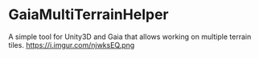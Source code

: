 # GaiaMultiTerrainHelper
A simple tool for Unity3D and Gaia that allows working on multiple terrain tiles.
https://i.imgur.com/njwksEQ.png
